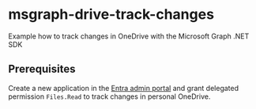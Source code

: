 # msgraph-drive-track-changes
Example how to track changes in OneDrive with the Microsoft Graph .NET SDK

## Prerequisites

Create a new application in the [Entra admin portal](https://entra.cmd.ms) and grant delegated permission `Files.Read` to track changes in personal OneDrive.

